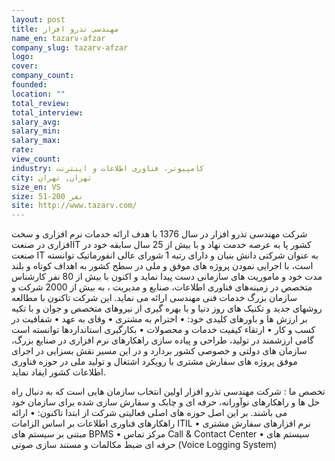 ```yaml
---
layout: post
title: مهندسی تذرو افزار
name_en: tazarv-afzar
company_slug: tazarv-afzar
logo: 
cover: 
company_count:
founded:
location: ""
total_review: 
total_interview: 
salary_avg: 
salary_min: 
salary_max: 
rate: 
view_count: 
industry: کامپیوتر، فناوری اطلاعات و اینترنت
city: تهران, تهران
size_en: VS
size: 51-200 نفر
site: http://www.tazarv.com/
---
```


شرکت مهندسی تذرو افزار در سال 1376 با هدف ارائه خدمات نرم افزاری و سخت افزاری در صنعتIT کشور پا به عرصه خدمت نهاد و با بیش از 25 سال سابقه خود در صنعت IT به عنوان شرکتی دانش بنیان و دارای رتبه 1 شورای عالی انفورماتیک توانسته است، با اجرایی نمودن پروژه های موفق و ملی در سطح کشور به اهداف کوتاه و بلند مدت خود و ماموریت های سازمانی دست پیدا نماید و اکنون با بیش از 80 نفر کارشناس متخصص در زمینه‌های فناوری اطلاعات، صنایع و مدیریت ، به بیش از 2000 شرکت و سازمان بزرگ خدمات فنی مهندسی ارائه می نماید.
این شرکت تاکنون با مطالعه روشهای جديد و تکنيک های روز دنیا و با بهره گیری از نیروهای متخصص و جوان و با تکیه بر ارزش ها و باورهای کلیدی خود:
• احترام به مشتری
• وفای به عهد
• شفافیت در کسب و کار
• ارتقاء كيفيت خدمات و محصولات
• بکارگیری استانداردها
توانسته است گامی ارزشمند در تولید، طراحی و پیاده سازی راهکارهای نرم افزاری در صنایع بزرگ، سازمان های دولتی و خصوصی کشور بردارد و در این مسیر نقش بسزایی در اجرای موفق پروژه های سفارش مشتری با رویکرد اشتغال و تولید ملی در حوزه فناوری اطلاعات کشور ایفاد نماید.

تخصص ما :
شرکت مهندسی تذرو افزار اولین انتخاب سازمان هایی است که به دنبال راه حل ها و راهکارهای نوآورانه، حرفه ای و چابک و سفارش سازی شده برای سازمان خود می باشند. بر این اصل حوزه های اصلی فعالیتی شرکت از ابتدا تاکنون:
• ارائه راهکارهای فناوری اطلاعات بر اساس الزامات ITIL
• نرم افزارهای سفارش مشتری مبتنی بر سیستم های BPMS
• مرکز تماس Call & Contact Center
• سیستم های حرفه ای ضبط مکالمات و مستند سازی صوتی (Voice Logging System)
